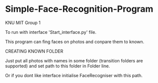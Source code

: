 # Simple-Face-Recognition-Program
KNU MIT Group 1

To run with interface 'Start_interface.py' file.

This program can fing faces on photos and conpare them to known.

CREATING KNOWN FOLDER

Just put all photos with names in some folder (transition folders are supported) and set path to this folder in Folder line.

Or if you dont like interface initialise FaceRecogniser with this path.
